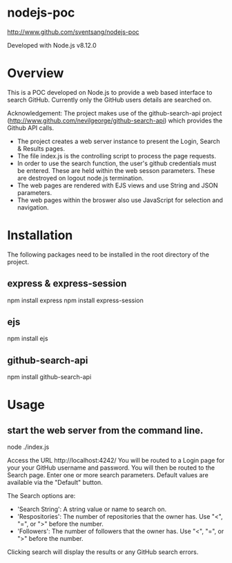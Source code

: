 # nodejs-poc
http://www.github.com/sventsang/nodejs-poc

Developed with Node.js v8.12.0


# Overview
This is a POC developed on Node.js to provide a web based interface to search GitHub. Currently only the GitHub users details are searched on. 

Acknowledgement: The project makes use of the github-search-api project (http://www.github.com/nevilgeorge/github-search-api) which provides the Github API calls. 

* The project creates a web server instance to present the Login, Search & Results pages.
* The file index.js is the controlling script to process the page requests.
* In order to use the search function, the user's github credentials must be entered. These are held within the web sesson parameters. These are destroyed on logout node.js termination.
* The web pages are rendered with EJS views and use String and JSON parameters.
* The web pages within the broswer also use JavaScript for selection and navigation.



# Installation
The following packages need to be installed in the root directory of the project.

## express & express-session
npm install express
npm install express-session

## ejs
npm install ejs

## github-search-api
npm install github-search-api





# Usage

## start the web server from the command line.
node ./index.js


Access the URL http://localhost:4242/ You will be routed to a Login page for your your GitHub username and password. You will then be routed to the Search page. Enter one or more search parameters. Default values are available via the "Default" button.

The Search options are:

* 'Search String': A string value or name to search on.
* 'Respositories': The number of repositories that the owner has. Use "<", "=", or ">" before the number.
* 'Followers': The number of followers that the owner has. Use "<", "=", or ">" before the number.
	
Clicking search will display the results or any GitHub search errors. 



